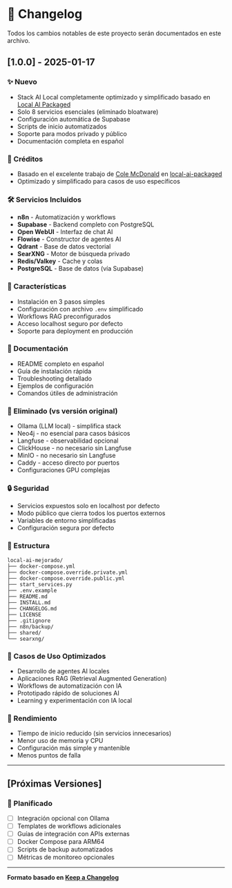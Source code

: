 # 📝 Changelog

Todos los cambios notables de este proyecto serán documentados en este archivo.

## [1.0.0] - 2025-01-17

### ✨ Nuevo
- Stack AI Local completamente optimizado y simplificado basado en [Local AI Packaged](https://github.com/coleam00/local-ai-packaged)
- Solo 8 servicios esenciales (eliminado bloatware)
- Configuración automática de Supabase
- Scripts de inicio automatizados
- Soporte para modos privado y público
- Documentación completa en español

### 🙏 Créditos
- Basado en el excelente trabajo de [Cole McDonald](https://github.com/coleam00) en [local-ai-packaged](https://github.com/coleam00/local-ai-packaged)
- Optimizado y simplificado para casos de uso específicos

### 🛠️ Servicios Incluidos
- **n8n** - Automatización y workflows
- **Supabase** - Backend completo con PostgreSQL
- **Open WebUI** - Interfaz de chat AI
- **Flowise** - Constructor de agentes AI
- **Qdrant** - Base de datos vectorial
- **SearXNG** - Motor de búsqueda privado
- **Redis/Valkey** - Cache y colas
- **PostgreSQL** - Base de datos (vía Supabase)

### 🔧 Características
- Instalación en 3 pasos simples
- Configuración con archivo `.env` simplificado
- Workflows RAG preconfigurados
- Acceso localhost seguro por defecto
- Soporte para deployment en producción

### 📖 Documentación
- README completo en español
- Guía de instalación rápida
- Troubleshooting detallado
- Ejemplos de configuración
- Comandos útiles de administración

### 🚫 Eliminado (vs versión original)
- Ollama (LLM local) - simplifica stack
- Neo4j - no esencial para casos básicos
- Langfuse - observabilidad opcional
- ClickHouse - no necesario sin Langfuse
- MinIO - no necesario sin Langfuse
- Caddy - acceso directo por puertos
- Configuraciones GPU complejas

### 🔒 Seguridad
- Servicios expuestos solo en localhost por defecto
- Modo público que cierra todos los puertos externos
- Variables de entorno simplificadas
- Configuración segura por defecto

### 📁 Estructura
```
local-ai-mejorado/
├── docker-compose.yml
├── docker-compose.override.private.yml
├── docker-compose.override.public.yml
├── start_services.py
├── .env.example
├── README.md
├── INSTALL.md
├── CHANGELOG.md
├── LICENSE
├── .gitignore
├── n8n/backup/
├── shared/
└── searxng/
```

### 🎯 Casos de Uso Optimizados
- Desarrollo de agentes AI locales
- Aplicaciones RAG (Retrieval Augmented Generation)
- Workflows de automatización con IA
- Prototipado rápido de soluciones AI
- Learning y experimentación con IA local

### 🚀 Rendimiento
- Tiempo de inicio reducido (sin servicios innecesarios)
- Menor uso de memoria y CPU
- Configuración más simple y mantenible
- Menos puntos de falla

---

## [Próximas Versiones]

### 🔮 Planificado
- [ ] Integración opcional con Ollama
- [ ] Templates de workflows adicionales
- [ ] Guías de integración con APIs externas
- [ ] Docker Compose para ARM64
- [ ] Scripts de backup automatizados
- [ ] Métricas de monitoreo opcionales

---

**Formato basado en [Keep a Changelog](https://keepachangelog.com/)**